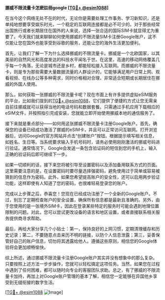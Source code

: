 **挪威不限流量卡怎麽註冊google [[TG💪+ @esim1088](https://t.me/s/esim1088)]**

在当今这个网络无处不在的时代，无论你是需要处理工作事务、学习新知识，还是单纯地想要享受娱乐时光，一个稳定的互联网连接都是必不可少的。对于那些经常出国旅行或者长期居住在国外的人来说，选择一张合适的国际SIM卡就显得尤为重要了。今天我们就来聊聊如何使用挪威的不限流量SIM卡注册Google账户，这不仅能让您在国外也能享受到谷歌的服务，还能让您的海外生活更加便利。

首先，让我们了解一下为什么选择挪威的不限流量卡。挪威是一个北欧国家，以其美丽的自然风光和高度发达的科技水平闻名于世。在这里，高速的移动网络覆盖几乎每一个角落，无论是城市还是乡村，都能轻松接入互联网。而挪威的不限流量卡，则是专为那些需要大量数据流量的人群设计的，它能够满足用户日常上网、观看视频、在线办公等多种需求，同时价格相对合理，非常适合短期或长期居住在挪威的外国人使用。

那么，如何获取一张挪威的不限流量卡呢？现在市面上有许多提供虚拟eSIM服务的平台，比如我们提到的[TG💪+ @esim1088](https://t.me/s/esim1088)，它们提供了便捷的方式让您无需亲自前往挪威就可以获得当地的电话号码和数据套餐。只需通过手机应用下载相应的eSIM文件，并按照指引完成安装，您就能立即开始使用挪威本地的通信服务了。

接下来就是重点部分——如何用这张挪威不限流量卡注册Google账户。首先，确保您的设备已经成功激活了挪威的eSIM卡，并且可以正常访问互联网。打开浏览器后，访问Google的官方网站并点击“创建账户”按钮。根据提示填写相关信息，如姓名、生日等。当系统要求输入手机号码时，请务必使用刚刚激活的挪威号码进行验证。通常情况下，Google会发送一条包含验证码的短信到您的手机上，输入正确的验证码后即可继续下一步。

如果一切顺利的话，接下来您将被引导至设置密码以及添加备用联系方式的页面。这里需要注意的是，在设置密码时要尽量选择强密码，避免使用过于简单或容易被猜到的信息作为密码。此外，如果您希望提高账户的安全性，还可以启用两步验证功能，这样即使有人知道了您的密码，也很难轻易登录您的账户。

完成以上步骤之后，恭喜您！您现在已经成功注册了一个全新的Google账户。不过，别忘了定期检查账户的安全设置，确保所有信息都是最新且准确的。另外，由于您使用的是一张境外SIM卡，因此在登录某些特定的服务时可能会遇到地理位置限制的问题。对此，您可以尝试更改设备的语言和地区设置，或者直接联系相关服务提供商寻求帮助。

最后，再给大家分享几个小贴士：第一，保持良好的上网习惯，定期清理缓存和历史记录；第二，不要随意点击来历不明的链接，以防个人信息泄露；第三，妥善保管好自己的账户信息，切勿将其透露给他人。遵循这些原则，相信您的Google体验将会更加顺畅愉快。

综上所述，通过挪威不限流量卡注册Google账户其实并没有想象中的那么复杂。只要按照上述方法一步步操作，您就可以轻松搞定这项任务。当然，如果您在过程中遇到了任何困难，都可以随时向专业的客服团队求助。总之，有了挪威的不限流量卡加持，再加上对Google账户管理的基本了解，相信您一定能够在异国他乡享受到无缝衔接的数字生活。

[[TG💪+ @esim1088](https://t.me/s/esim1088) ![Image](https://i.postimg.cc/4NQfJmqS/Snipaste-2025-05-13-00-14-12.png)]